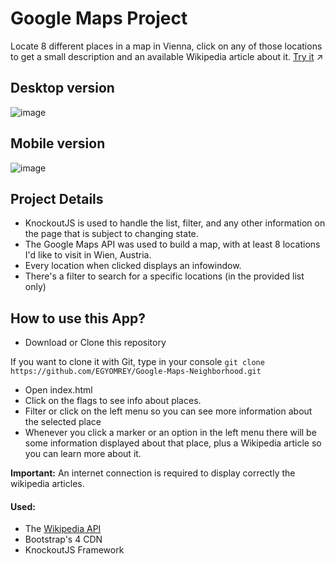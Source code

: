 # Google Maps Project

Locate 8 different places in a map in Vienna, click on any of those locations to get a small description and an available Wikipedia article about it. [Try it](https://egyomrey.github.io/Google-Maps-Neighborhood/) :arrow_upper_right:

## Desktop version
![image](https://i.imgur.com/SfTphOu.png)

## Mobile version
![image](https://i.imgur.com/7EFzug5.png)


## Project Details

- KnockoutJS is used to handle the list, filter, and any other information on the page that is subject to changing state.
- The Google Maps API was used to build a map, with at least 8 locations I'd like to visit in Wien, Austria.
- Every location when clicked displays an infowindow.
- There's a filter to search for a specific locations (in the provided list only)

## How to use this App?
- Download or Clone this repository

If you want to clone it with Git, type in your console `git clone https://github.com/EGYOMREY/Google-Maps-Neighborhood.git`
- Open index.html
- Click on the flags to see info about places.
- Filter or click on the left menu so you can see more information about the selected place
- Whenever you click a marker or an option in the left menu there will be some information displayed about that place, plus a Wikipedia article so you can learn more about it.

**Important:** An internet connection is required to display correctly the wikipedia articles.

#### Used:
- The [Wikipedia API](https://www.mediawiki.org/wiki/API:Main_page)
- Bootstrap's 4 CDN
- KnockoutJS Framework

